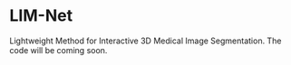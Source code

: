 # LIM-Net
Lightweight Method for Interactive 3D Medical Image Segmentation. The code will be coming soon.
